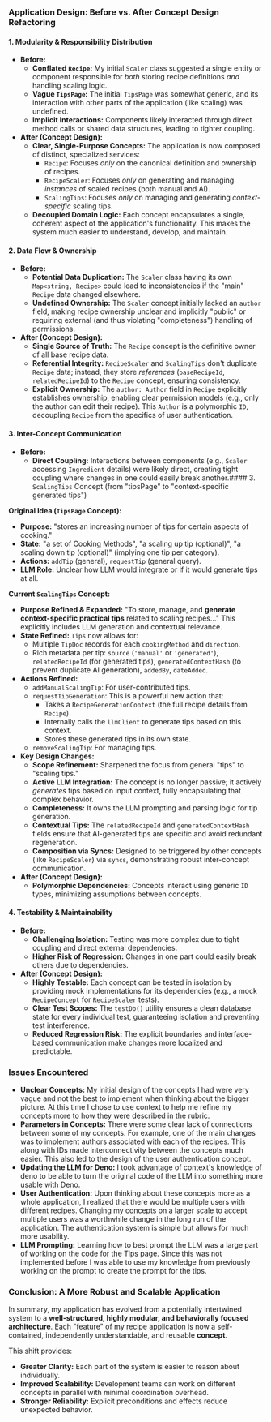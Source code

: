 ### Application Design: Before vs. After Concept Design Refactoring

#### 1. **Modularity & Responsibility Distribution**

*   **Before:**
    *   **Conflated `Recipe`:** My initial `Scaler` class suggested a single entity or component responsible for *both* storing recipe definitions *and* handling scaling logic.
    *   **Vague `TipsPage`:** The initial `TipsPage` was somewhat generic, and its interaction with other parts of the application (like scaling) was undefined.
    *   **Implicit Interactions:** Components likely interacted through direct method calls or shared data structures, leading to tighter coupling.
*   **After (Concept Design):**
    *   **Clear, Single-Purpose Concepts:** The application is now composed of distinct, specialized services:
        *   `Recipe`: Focuses *only* on the canonical definition and ownership of recipes.
        *   `RecipeScaler`: Focuses *only* on generating and managing *instances* of scaled recipes (both manual and AI).
        *   `ScalingTips`: Focuses *only* on managing and generating *context-specific* scaling tips.
    *   **Decoupled Domain Logic:** Each concept encapsulates a single, coherent aspect of the application's functionality. This makes the system much easier to understand, develop, and maintain.

#### 2. **Data Flow & Ownership**

*   **Before:**
    *   **Potential Data Duplication:** The `Scaler` class having its own `Map<string, Recipe>` could lead to inconsistencies if the "main" `Recipe` data changed elsewhere.
    *   **Undefined Ownership:** The `Scaler` concept initially lacked an `author` field, making recipe ownership unclear and implicitly "public" or requiring external (and thus violating "completeness") handling of permissions.
*   **After (Concept Design):**
    *   **Single Source of Truth:** The `Recipe` concept is the definitive owner of all base recipe data.
    *   **Referential Integrity:** `RecipeScaler` and `ScalingTips` don't duplicate `Recipe` data; instead, they store *references* (`baseRecipeId`, `relatedRecipeId`) to the `Recipe` concept, ensuring consistency.
    *   **Explicit Ownership:** The `author: Author` field in `Recipe` explicitly establishes ownership, enabling clear permission models (e.g., only the author can edit their recipe). This `Author` is a polymorphic `ID`, decoupling `Recipe` from the specifics of user authentication.

#### 3. **Inter-Concept Communication**

*   **Before:**
    *   **Direct Coupling:** Interactions between components (e.g., `Scaler` accessing `Ingredient` details) were likely direct, creating tight coupling where changes in one could easily break another.#### 3. `ScalingTips` Concept (from "tipsPage" to "context-specific generated tips")

**Original Idea (`TipsPage` Concept):**
*   **Purpose:** "stores an increasing number of tips for certain aspects of cooking."
*   **State:** "a set of Cooking Methods", "a scaling up tip (optional)", "a scaling down tip (optional)" (implying one tip per category).
*   **Actions:** `addTip` (general), `requestTip` (general query).
*   **LLM Role:** Unclear how LLM would integrate or if it would generate tips at all.

**Current `ScalingTips` Concept:**
*   **Purpose Refined & Expanded:** "To store, manage, and **generate context-specific practical tips** related to scaling recipes..." This explicitly includes LLM generation and contextual relevance.
*   **State Refined:** `Tips` now allows for:
    *   Multiple `TipDoc` records for each `cookingMethod` and `direction`.
    *   Rich metadata per tip: `source` (`'manual'` or `'generated'`), `relatedRecipeId` (for generated tips), `generatedContextHash` (to prevent duplicate AI generation), `addedBy`, `dateAdded`.
*   **Actions Refined:**
    *   `addManualScalingTip`: For user-contributed tips.
    *   `requestTipGeneration`: This is a powerful new action that:
        *   Takes a `RecipeGenerationContext` (the full recipe details from `Recipe`).
        *   Internally calls the `llmClient` to generate tips based on this context.
        *   Stores these generated tips in its own state.
    *   `removeScalingTip`: For managing tips.
*   **Key Design Changes:**
    *   **Scope Refinement:** Sharpened the focus from general "tips" to "scaling tips."
    *   **Active LLM Integration:** The concept is no longer passive; it actively *generates* tips based on input context, fully encapsulating that complex behavior.
    *   **Completeness:** It owns the LLM prompting and parsing logic for tip generation.
    *   **Contextual Tips:** The `relatedRecipeId` and `generatedContextHash` fields ensure that AI-generated tips are specific and avoid redundant regeneration.
    *   **Composition via Syncs:** Designed to be triggered by other concepts (like `RecipeScaler`) via `syncs`, demonstrating robust inter-concept communication.
*   **After (Concept Design):**
    *   **Polymorphic Dependencies:** Concepts interact using generic `ID` types, minimizing assumptions between concepts.

#### 4. **Testability & Maintainability**

*   **Before:**
    *   **Challenging Isolation:** Testing was more complex due to tight coupling and direct external dependencies.
    *   **Higher Risk of Regression:** Changes in one part could easily break others due to dependencies.
*   **After (Concept Design):**
    *   **Highly Testable:** Each concept can be tested in isolation by providing mock implementations for its dependencies (e.g., a mock `RecipeConcept` for `RecipeScaler` tests).
    *   **Clear Test Scopes:** The `testDb()` utility ensures a clean database state for every individual test, guaranteeing isolation and preventing test interference.
    *   **Reduced Regression Risk:** The explicit boundaries and interface-based communication make changes more localized and predictable.

### Issues Encountered
*   **Unclear Concepts:** My initial design of the concepts I had were very vague and not the best to implement when thinking about the bigger picture. At this time I chose to use context to help me refine my concepts more to how they were described in the rubric.
*   **Parameters in Concepts:** There were some clear lack of connections between some of my concepts. For example, one of the main changes was to implement authors associated with each of the recipes. This along with IDs made interconnectivity between the concepts much easier. This also led to the design of the user authentication concept.
*   **Updating the LLM for Deno:** I took advantage of context's knowledge of deno to be able to turn the original code of the LLM into something more usable with Deno.
*   **User Authentication:** Upon thinking about these concepts more as a whole application, I realized that there would be multiple users with different recipes. Changing my concepts on a larger scale to accept multiple users was a worthwhile change in the long run of the application. The authentication system is simple but allows for much more usability.
*   **LLM Prompting:** Learning how to best prompt the LLM was a large part of working on the code for the Tips page. Since this was not implemented before I was able to use my knowledge from previously working on the prompt to create the prompt for the tips.

### Conclusion: A More Robust and Scalable Application

In summary, my application has evolved from a potentially intertwined system to a **well-structured, highly modular, and behaviorally focused architecture**. Each "feature" of my recipe application is now a self-contained, independently understandable, and reusable **concept**.

This shift provides:

*   **Greater Clarity:** Each part of the system is easier to reason about individually.
*   **Improved Scalability:** Development teams can work on different concepts in parallel with minimal coordination overhead.
*   **Stronger Reliability:** Explicit preconditions and effects reduce unexpected behavior.
